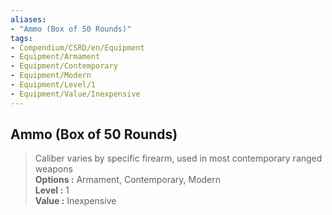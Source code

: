 ```yaml
---
aliases:
- "Ammo (Box of 50 Rounds)"
tags:
- Compendium/CSRD/en/Equipment
- Equipment/Armament
- Equipment/Contemporary
- Equipment/Modern
- Equipment/Level/1
- Equipment/Value/Inexpensive
---
```


  
## Ammo (Box of 50 Rounds)  
  
>Caliber varies by specific firearm, used in most contemporary ranged weapons  
> **Options :** Armament, Contemporary, Modern  
> **Level :** 1  
> **Value :** Inexpensive
